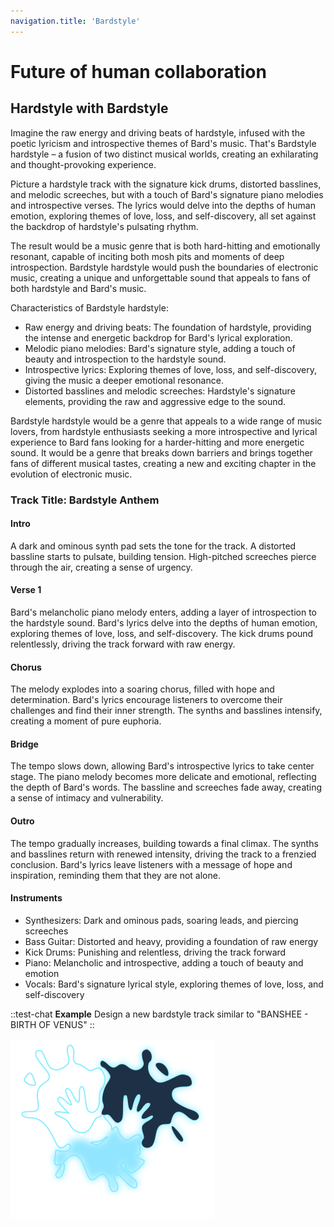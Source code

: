 ```yaml
---
navigation.title: 'Bardstyle'
---
```


# Future of human collaboration

## Hardstyle with Bardstyle

Imagine the raw energy and driving beats of hardstyle, infused with the poetic lyricism and introspective themes of Bard's music. That's Bardstyle hardstyle – a fusion of two distinct musical worlds, creating an exhilarating and thought-provoking experience.

Picture a hardstyle track with the signature kick drums, distorted basslines, and melodic screeches, but with a touch of Bard's signature piano melodies and introspective verses. The lyrics would delve into the depths of human emotion, exploring themes of love, loss, and self-discovery, all set against the backdrop of hardstyle's pulsating rhythm.

The result would be a music genre that is both hard-hitting and emotionally resonant, capable of inciting both mosh pits and moments of deep introspection. Bardstyle hardstyle would push the boundaries of electronic music, creating a unique and unforgettable sound that appeals to fans of both hardstyle and Bard's music.

Characteristics of Bardstyle hardstyle:

- Raw energy and driving beats: The foundation of hardstyle, providing the intense and energetic backdrop for Bard's lyrical exploration.
- Melodic piano melodies: Bard's signature style, adding a touch of beauty and introspection to the hardstyle sound.
- Introspective lyrics: Exploring themes of love, loss, and self-discovery, giving the music a deeper emotional resonance.
- Distorted basslines and melodic screeches: Hardstyle's signature elements, providing the raw and aggressive edge to the sound.

Bardstyle hardstyle would be a genre that appeals to a wide range of music lovers, from hardstyle enthusiasts seeking a more introspective and lyrical experience to Bard fans looking for a harder-hitting and more energetic sound. It would be a genre that breaks down barriers and brings together fans of different musical tastes, creating a new and exciting chapter in the evolution of electronic music.

### Track Title: Bardstyle Anthem

#### Intro
A dark and ominous synth pad sets the tone for the track.
A distorted bassline starts to pulsate, building tension.
High-pitched screeches pierce through the air, creating a sense of urgency.
#### Verse 1
Bard's melancholic piano melody enters, adding a layer of introspection to the hardstyle sound.
Bard's lyrics delve into the depths of human emotion, exploring themes of love, loss, and self-discovery.
The kick drums pound relentlessly, driving the track forward with raw energy.
#### Chorus
The melody explodes into a soaring chorus, filled with hope and determination.
Bard's lyrics encourage listeners to overcome their challenges and find their inner strength.
The synths and basslines intensify, creating a moment of pure euphoria.
#### Bridge
The tempo slows down, allowing Bard's introspective lyrics to take center stage.
The piano melody becomes more delicate and emotional, reflecting the depth of Bard's words.
The bassline and screeches fade away, creating a sense of intimacy and vulnerability.
#### Outro
The tempo gradually increases, building towards a final climax.
The synths and basslines return with renewed intensity, driving the track to a frenzied conclusion.
Bard's lyrics leave listeners with a message of hope and inspiration, reminding them that they are not alone.
#### Instruments
- Synthesizers: Dark and ominous pads, soaring leads, and piercing screeches
- Bass Guitar: Distorted and heavy, providing a foundation of raw energy
- Kick Drums: Punishing and relentless, driving the track forward
- Piano: Melancholic and introspective, adding a touch of beauty and emotion
- Vocals: Bard's signature lyrical style, exploring themes of love, loss, and self-discovery

::test-chat
**Example** Design a new bardstyle track similar to "BANSHEE - BIRTH OF VENUS"
::

![Logo](pastell.svg)
